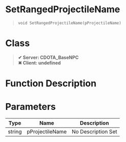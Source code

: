 # SetRangedProjectileName
> `void SetRangedProjectileName(pProjectileName)`
# Class
> __✔ Server: CDOTA_BaseNPC__  
> __✖ Client: undefined__  
# Function Description

# Parameters
Type|Name|Description
--|--|--
string|pProjectileName|No Description Set

